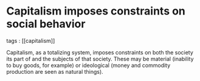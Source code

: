 # Capitalism imposes constraints on social behavior

tags
: [[capitalism]]

Capitalism, as a totalizing system, imposes constraints on both the society its part of and the subjects of that society. These may be material (inability to buy goods, for example) or ideological (money and commodity production are seen as natural things).
